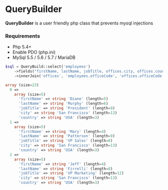 # QueryBuilder

**QueryBuilder** is a user friendly php class that prevents mysql injections

### Requirements
* Php 5.4+
* Enable PDO (php.ini)
* MySql 5.5 / 5.6 / 5.7 / MariaDB

```PHP
$sql = QueryBuild::select('employees')
	->fields("firstName, lastName, jobTitle, offices.city, offices.country")
	->innerJoin('offices', 'employees.officeCode', 'offices.officeCode');
```

```PHP
array (size=23)
  0 => 
    array (size=5)
      'firstName' => string 'Diane' (length=5)
      'lastName' => string 'Murphy' (length=6)
      'jobTitle' => string 'President' (length=9)
      'city' => string 'San Francisco' (length=13)
      'country' => string 'USA' (length=3)
  1 => 
    array (size=5)
      'firstName' => string 'Mary' (length=4)
      'lastName' => string 'Patterson' (length=9)
      'jobTitle' => string 'VP Sales' (length=8)
      'city' => string 'San Francisco' (length=13)
      'country' => string 'USA' (length=3)
  2 => 
    array (size=5)
      'firstName' => string 'Jeff' (length=4)
      'lastName' => string 'Firrelli' (length=8)
      'jobTitle' => string 'VP Marketing' (length=12)
      'city' => string 'San Francisco' (length=13)
      'country' => string 'USA' (length=3)